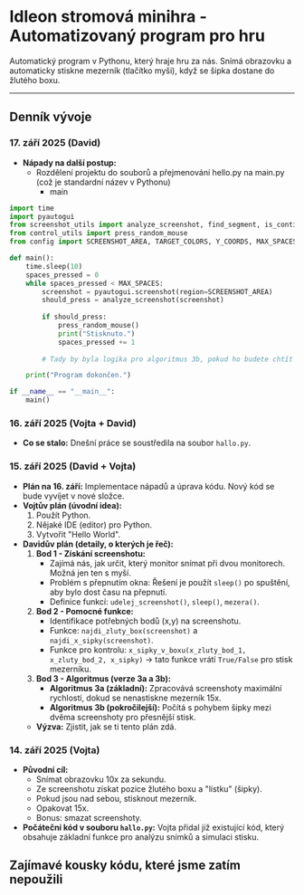 # Idleon stromová minihra - Automatizovaný program pro hru
Automatický program v Pythonu, který hraje hru za nás. Snímá obrazovku a automaticky stiskne mezerník (tlačítko myši), když se šipka dostane do žlutého boxu.

---

## Denník vývoje

### **17. září 2025** (David)
* **Nápady na další postup:**
    * Rozdělení projektu do souborů a přejmenování hello.py na main.py (což je standardní název v Pythonu)
        * main
```py
import time
import pyautogui
from screenshot_utils import analyze_screenshot, find_segment, is_continuous
from control_utils import press_random_mouse
from config import SCREENSHOT_AREA, TARGET_COLORS, Y_COORDS, MAX_SPACES

def main():
    time.sleep(10)
    spaces_pressed = 0
    while spaces_pressed < MAX_SPACES:
        screenshot = pyautogui.screenshot(region=SCREENSHOT_AREA)
        should_press = analyze_screenshot(screenshot)
        
        if should_press:
            press_random_mouse()
            print("Stisknuto.")
            spaces_pressed += 1
            
        # Tady by byla logika pro algoritmus 3b, pokud ho budete chtít použít.

    print("Program dokončen.")

if __name__ == "__main__":
    main()
```

### **16. září 2025** (Vojta + David)
* **Co se stalo:** Dnešní práce se soustředila na soubor `hallo.py`.

### **15. září 2025** (David + Vojta)
* **Plán na 16. září:** Implementace nápadů a úprava kódu. Nový kód se bude vyvíjet v nové složce.
* **Vojtův plán (úvodní idea):**
    1.  Použít Python.
    2.  Nějaké IDE (editor) pro Python.
    3.  Vytvořit "Hello World".
* **Davidův plán (detaily, o kterých je řeč):**
    1.  **Bod 1 - Získání screenshotu:**
        * Zajímá nás, jak určit, který monitor snímat při dvou monitorech. Možná jen ten s myší.
        * Problém s přepnutím okna: Řešení je použít `sleep()` po spuštění, aby bylo dost času na přepnutí.
        * Definice funkcí: `udelej_screenshot()`, `sleep()`, `mezera()`.
    2.  **Bod 2 - Pomocné funkce:**
        * Identifikace potřebných bodů (x,y) na screenshotu.
        * Funkce: `najdi_zluty_box(screenshot)` a `najdi_x_sipky(screenshot)`.
        * Funkce pro kontrolu: `x_sipky_v_boxu(x_zluty_bod_1, x_zluty_bod_2, x_sipky)` -> tato funkce vrátí `True/False` pro stisk mezerníku.
    3.  **Bod 3 - Algoritmus (verze 3a a 3b):**
        * **Algoritmus 3a (základní):** Zpracovává screenshoty maximální rychlostí, dokud se nenastiskne mezerník 15x.
        * **Algoritmus 3b (pokročilejší):** Počítá s pohybem šipky mezi dvěma screenshoty pro přesnější stisk.
    * **Výzva:** Zjistit, jak se ti tento plán zdá.

### **14. září 2025** (Vojta)
* **Původní cíl:**
    * Snímat obrazovku 10x za sekundu.
    * Ze screenshotu získat pozice žlutého boxu a "lístku" (šipky).
    * Pokud jsou nad sebou, stisknout mezerník.
    * Opakovat 15x.
    * Bonus: smazat screenshoty.
* **Počáteční kód v souboru `hallo.py`:** Vojta přidal již existující kód, který obsahuje základní funkce pro analýzu snímků a simulaci stisku.

## Zajímavé kousky kódu, které jsme zatím nepoužili

